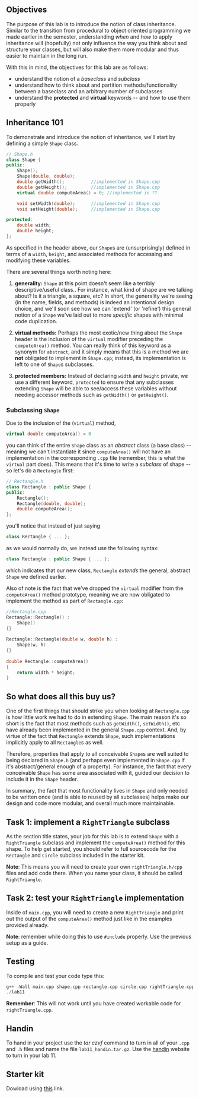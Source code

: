## Objectives

The purpose of this lab is to introduce the notion of class inheritance. Similar to the 
transition from procedural to object oriented programming we made earlier in the
semester, understanding *when* and *how* to apply inheritance will 
(hopefully) not only influence the way you think about and structure your classes, but 
will also make them more modular and thus easier to maintain in the long run.

With this in mind, the objectives for this lab are as follows:

* understand the notion of a *baseclass* and *subclass*
* understand how to think about and partition methods/functionality between a baseclass 
and an arbitrary number of subclasses
* understand the **protected** and **virtual** keywords -- and how to use them properly

## Inheritance 101

To demonstrate and introduce the notion of inheritance, we'll start by defining a simple
`Shape` class.

```c++
// Shape.h
class Shape {
public:
    Shape();
    Shape(double, double);
    double getWidth();			//implemented in Shape.cpp
    double getHeight();			//implemented in Shape.cpp
    virtual double computeArea() = 0; //implemented in ??

    void setWidth(double);		//implemented in Shape.cpp
    void setHeight(double);		//implemented in Shape.cpp

protected:
    double width;
    double height;
};
```

As specified in the header above, our `Shape`s are (unsurprisingly) defined in terms of
a `width`, `height`, and associated methods for accessing and modifying these variables.

There are several things worth noting here:

1. **generality:** `Shape` at this point doesn't seem like a terribly descriptive/useful
class.. For instance, what kind of shape are we talking about? Is it a triangle, a 
square, etc? In short, the generality we're seeing (in the name, fields, and methods) is 
indeed an intentional design choice, and we'll soon see how we can 'extend' (or 'refine') 
this general notion of a `Shape` we've laid out to more *specific* shapes with minimal 
code duplication.

2. **virtual methods:** Perhaps the most exotic/new thing about the `Shape` header is 
the inclusion of the `virtual` modifier preceding the `computeArea()` method. 
You can really think of this keyword as a synonym for `abstract`, and it simply 
means that this is a method we are **not** obligated to implement in `Shape.cpp`;
instead, its implementation is left to one of `Shape`s subclasses.

3. **protected members:** Instead of declaring `width` and `height` private, we use a 
different keyword, `protected` to ensure that any subclasses extending `Shape` will be
able to see/access these variables without needing accessor methods such as 
`getWidth()` or `getHeight()`.

### Subclassing `Shape`

Due to the inclusion of the (`virtual`) method,
```c++
virtual double computeArea() = 0
```

you can think of the entire `Shape` class as an *abstract* class (a base class) -- meaning we 
can't instantiate it since `computeArea()` will not have an implementation in the 
corresponding `.cpp` file (remember, this is what the `virtual` part does). This means 
that it's time to write a *subclass* of shape -- so let's do a `Rectangle` first:

```c++
// Rectangle.h
class Rectangle : public Shape {
public:
    Rectangle();
    Rectangle(double, double);
    double computeArea();
};
```
you'll notice that instead of just saying 
```c++
class Rectangle { ... };
```
as we would normally do, we instead use the following syntax:
```C++
class Rectangle : public Shape { ... };
```
which indicates that our new class, `Rectangle` *extends* the general, abstract `Shape` 
we defined earlier.

Also of note is the fact that we've dropped the `virtual` modifier from the 
`computeArea()` method prototype, meaning we are now obligated to implement the method as 
part of `Rectangle.cpp`:

```c++
//Rectangle.cpp
Rectangle::Rectangle() :
    Shape()
{}
​
Rectangle::Rectangle(double w, double h) :
    Shape(w, h)
{}
​
double Rectangle::computeArea()
{
    return width * height;
}
```

## So what does all this buy us?

One of the first things that should strike you when looking at `Rectangle.cpp` is how 
little work we had to do in extending `Shape`. The main reason it's so short is the fact 
that most methods such as `getWidth()`, `setWidth()`, etc have already been implemented in
the general `Shape.cpp` context. And, by virtue of the fact that `Rectangle` extends 
`Shape`, such implementations implicitly apply to all `Rectangle`s as well.

Therefore, properties that apply to all conceivable `Shape`s are well suited 
to being declared in `Shape.h` (and perhaps even implemented in `Shape.cpp` if it's
abstract/general enough of a property). For instance, the fact that every conceivable 
`Shape` has some area associated with it, guided our decision to include it in the 
`Shape` header.

In summary, the fact that most functionality lives in `Shape` and only needed to be written
once (and is able to reused by all subclasses) helps make our design and code more modular,
and overall much more maintainable.

## Task 1: implement a `RightTriangle` subclass

As the section title states, your job for this lab is to extend `Shape` with a 
`RightTriangle` subclass and implement the `computeArea()` method for this shape. To 
help get started, you should refer to full sourcecode for the `Rectangle` and `Circle` subclass 
included in the starter kit.

**Note**: This means you will need to create your own `rightTriangle.h/cpp` files and add
code there. When you name your class, it should be called `RightTriangle`.

## Task 2: test your `RightTriangle` implementation

Inside of `main.cpp`, you will need to create a new `RightTriangle` and print out
the output of the `computeArea()` method just like in the examples provided already.

**Note**: remember while doing this to use `#include` properly. Use the previous
setup as a guide.

## Testing

To compile and test your code type this:

```c++
g++ -Wall main.cpp shape.cpp rectangle.cpp circle.cpp rightTriangle.cpp -o lab11
./lab11
```

**Remember**: This will not work until you have created workable code for `rightTriangle.cpp`.

## Handin

To hand in your project use the *tar czvf* command to turn in all of your `.cpp` and `.h` files and name the file `lab11_handin.tar.gz`. Use the [handin](http://handin.cs.clemson.edu/courses) website to turn in your lab 11.

## Starter kit
Dowload using [this](https://github.com/Welchd1/cpsc210-labs/releases/download/11.0/lab11.tar.gz) link.
